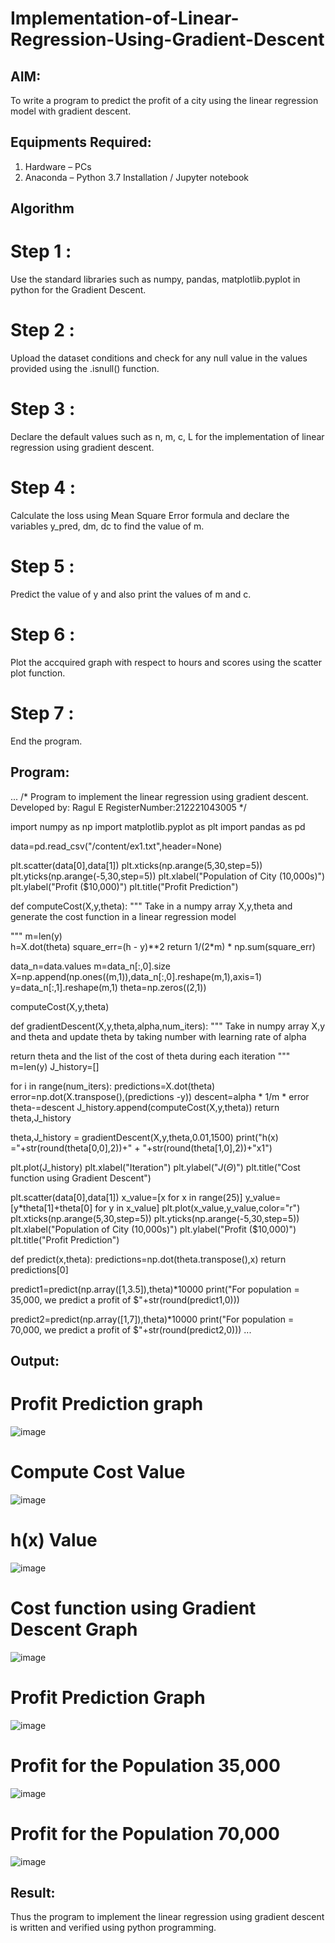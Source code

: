 # Implementation-of-Linear-Regression-Using-Gradient-Descent

## AIM:
To write a program to predict the profit of a city using the linear regression model with gradient descent.

## Equipments Required:
1. Hardware – PCs
2. Anaconda – Python 3.7 Installation / Jupyter notebook

## Algorithm
# Step 1 :

Use the standard libraries such as numpy, pandas, matplotlib.pyplot in python for the Gradient Descent.
# Step 2 :

Upload the dataset conditions and check for any null value in the values provided using the .isnull() function.
# Step 3 :

Declare the default values such as n, m, c, L for the implementation of linear regression using gradient descent.
# Step 4 :

Calculate the loss using Mean Square Error formula and declare the variables y_pred, dm, dc to find the value of m.
# Step 5 :

Predict the value of y and also print the values of m and c.
# Step 6 :

Plot the accquired graph with respect to hours and scores using the scatter plot function.
# Step 7 :
End the program.

## Program:
...
/*
Program to implement the linear regression using gradient descent.
Developed by: Ragul E
RegisterNumber:212221043005
*/


import numpy as np
import matplotlib.pyplot as plt 
import pandas as pd

data=pd.read_csv("/content/ex1.txt",header=None)

plt.scatter(data[0],data[1])
plt.xticks(np.arange(5,30,step=5))
plt.yticks(np.arange(-5,30,step=5))
plt.xlabel("Population of City (10,000s)")
plt.ylabel("Profit ($10,000)")
plt.title("Profit Prediction")

def computeCost(X,y,theta):
  """
  Take in a numpy array X,y,theta and generate the cost function in a linear regression model

  """
  m=len(y)  
  h=X.dot(theta)
  square_err=(h - y)**2
  return 1/(2*m) * np.sum(square_err)

data_n=data.values
m=data_n[:,0].size
X=np.append(np.ones((m,1)),data_n[:,0].reshape(m,1),axis=1)
y=data_n[:,1].reshape(m,1)
theta=np.zeros((2,1))

computeCost(X,y,theta)

def gradientDescent(X,y,theta,alpha,num_iters):
  """
   Take in numpy array X,y and theta and update theta by taking number with learning rate of alpha

  return theta and the list of the cost of theta during each iteration
  """
  m=len(y)
  J_history=[]

  for i in range(num_iters):
    predictions=X.dot(theta)
    error=np.dot(X.transpose(),(predictions -y))
    descent=alpha * 1/m * error
    theta-=descent
    J_history.append(computeCost(X,y,theta))
  return theta,J_history

theta,J_history = gradientDescent(X,y,theta,0.01,1500)
print("h(x) ="+str(round(theta[0,0],2))+" + "+str(round(theta[1,0],2))+"x1")

plt.plot(J_history)
plt.xlabel("Iteration")
plt.ylabel("$J(\Theta)$")
plt.title("Cost function using Gradient Descent")

plt.scatter(data[0],data[1])
x_value=[x for x in range(25)]
y_value=[y*theta[1]+theta[0] for y in x_value]
plt.plot(x_value,y_value,color="r")
plt.xticks(np.arange(5,30,step=5))
plt.yticks(np.arange(-5,30,step=5))
plt.xlabel("Population of City (10,000s)")
plt.ylabel("Profit ($10,000)")
plt.title("Profit Prediction")

def predict(x,theta):
  predictions=np.dot(theta.transpose(),x)
  return predictions[0]

predict1=predict(np.array([1,3.5]),theta)*10000
print("For population = 35,000, we predict a profit of $"+str(round(predict1,0)))

predict2=predict(np.array([1,7]),theta)*10000
print("For population = 70,000, we predict a profit of $"+str(round(predict2,0)))
...
## Output:
# Profit Prediction graph
![image](https://github.com/Yogabharathi3/Implementation-of-Linear-Regression-Using-Gradient-Descent/assets/118899387/9420b984-95ec-4511-94f3-6cfe6de24cdf)

# Compute Cost Value
![image](https://github.com/Yogabharathi3/Implementation-of-Linear-Regression-Using-Gradient-Descent/assets/118899387/281c0ca6-2adf-41f8-a4f7-29d40ceebef8)

# h(x) Value
![image](https://github.com/Yogabharathi3/Implementation-of-Linear-Regression-Using-Gradient-Descent/assets/118899387/571f455d-598a-43ac-a56e-bd491d87d16d)

# Cost function using Gradient Descent Graph
![image](https://github.com/Yogabharathi3/Implementation-of-Linear-Regression-Using-Gradient-Descent/assets/118899387/a8c2100c-c1cc-45c0-9011-8bb1419fe745)

# Profit Prediction Graph
![image](https://github.com/Yogabharathi3/Implementation-of-Linear-Regression-Using-Gradient-Descent/assets/118899387/2a53de61-30e2-4618-bcc2-fbd0fab9caa8)

# Profit for the Population 35,000
![image](https://github.com/Yogabharathi3/Implementation-of-Linear-Regression-Using-Gradient-Descent/assets/118899387/384629e7-4ec6-430e-af64-14cc73366015)

# Profit for the Population 70,000
![image](https://github.com/Yogabharathi3/Implementation-of-Linear-Regression-Using-Gradient-Descent/assets/118899387/c7ce01d7-a54a-485d-ab17-8206b666896f)


## Result:
Thus the program to implement the linear regression using gradient descent is written and verified using python programming.
